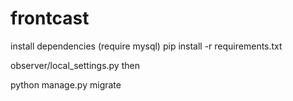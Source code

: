 # frontcast

install dependencies (require mysql)
pip install -r requirements.txt

observer/local_settings.py then

python manage.py migrate